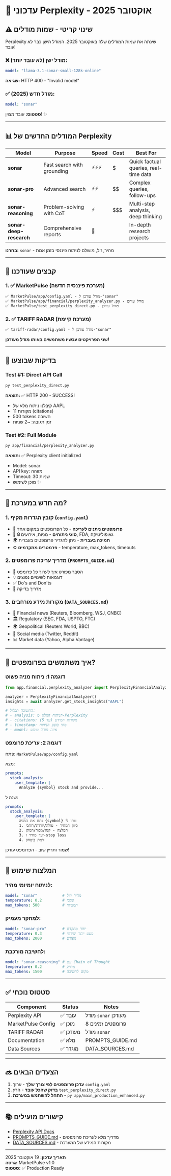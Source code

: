 # 🔄 עדכוני Perplexity - אוקטובר 2025

## ⚠️ שינוי קריטי - שמות מודלים

Perplexity שינתה את שמות המודלים שלה באוקטובר 2025. המודל הישן כבר לא עובד!

### ❌ מודל ישן (לא עובד יותר):
```yaml
model: "llama-3.1-sonar-small-128k-online"
```
**שגיאה:** HTTP 400 - "Invalid model"

### ✅ מודל חדש (2025):
```yaml
model: "sonar"
```
**סטטוס:** עובד מצוין! ✨

---

## 📊 המודלים החדשים של Perplexity

| Model | Purpose | Speed | Cost | Best For |
|-------|---------|-------|------|----------|
| **sonar** | Fast search with grounding | ⚡⚡⚡ | $ | Quick factual queries, real-time data |
| **sonar-pro** | Advanced search | ⚡⚡ | $$ | Complex queries, follow-ups |
| **sonar-reasoning** | Problem-solving with CoT | ⚡ | $$$ | Multi-step analysis, deep thinking |
| **sonar-deep-research** | Comprehensive reports | 🐌 | $$$$ | In-depth research projects |

**בחרנו:** `sonar` - מהיר, זול, מושלם לניתוח פיננסי בזמן אמת

---

## 🔧 קבצים שעודכנו

### 1. ✅ MarketPulse (מערכת פיננסית חדשה)
```
✅ MarketPulse/app/config.yaml - מודל עודכן ל-"sonar"
✅ MarketPulse/app/financial/perplexity_analyzer.py - מודל עודכן
✅ MarketPulse/test_perplexity_direct.py - מודל עודכן
```

### 2. ✅ TARIFF RADAR (מערכת קיימת)
```
✅ tariff-radar/config.yaml - מודל עודכן ל-"sonar"
```

**שני הפרויקטים עכשיו משתמשים באותו מודל מעודכן!**

---

## 🧪 בדיקות שבוצעו

### Test #1: Direct API Call
```bash
py test_perplexity_direct.py
```
**תוצאה:** ✅ HTTP 200 - SUCCESS!
- קיבלנו ניתוח מלא של AAPL
- 11 מקורות (citations)
- 500 tokens תשובה
- זמן תגובה: ~2 שניות

### Test #2: Full Module
```bash
py app/financial/perplexity_analyzer.py
```
**תוצאה:** ✅ Perplexity client initialized
- Model: sonar
- API key: מזוהה
- Timeout: 30 שניות
- מוכן לשימוש ✨

---

## 📝 מה חדש במערכת?

### 1. **קובץ הגדרות מקיף** (`config.yaml`)
- 🎯 **פרומפטים ניתנים לעריכה** - כל הפרומפטים במקום אחד
- 🔧 **8 סוגי ניתוחים** - מניות, אירועים, FDA, גאופוליטיקה
- 🌍 **תמיכה בעברית** - ניתן להגדיר פרומפטים בעברית
- ⚙️ **פרמטרים מתקדמים** - temperature, max_tokens, timeouts

### 2. **מדריך עריכת פרומפטים** (`PROMPTS_GUIDE.md`)
- 📖 הסבר מפורט איך לערוך כל פרומפט
- 💡 דוגמאות לשינויים נפוצים
- ✅ Do's and Don'ts
- 🔄 מדריך בדיקה

### 3. **מקורות מידע מורחבים** (`DATA_SOURCES.md`)
- 📰 Financial news (Reuters, Bloomberg, WSJ, CNBC)
- 🏛️ Regulatory (SEC, FDA, USPTO, FTC)
- 🌍 Geopolitical (Reuters World, BBC)
- 💬 Social media (Twitter, Reddit)
- 📊 Market data (Yahoo, Alpha Vantage)

---

## 🚀 איך משתמשים בפרומפטים?

### דוגמה 1: ניתוח מניה פשוט
```python
from app.financial.perplexity_analyzer import PerplexityFinancialAnalyzer

analyzer = PerplexityFinancialAnalyzer()
insights = await analyzer.get_stock_insights("AAPL")

# התשובה תכלול:
# - analysis: הניתוח המלא מ-Perplexity
# - citations: מקורות המידע (עד 5)
# - timestamp: מתי בוצע הניתוח
# - model: איזה מודל שימש
```

### דוגמה 2: עריכת פרומפט
פתח: `MarketPulse/app/config.yaml`

מצא:
```yaml
prompts:
  stock_analysis:
    user_template: |
      Analyze {symbol} stock and provide...
```

שנה ל:
```yaml
prompts:
  stock_analysis:
    user_template: |
      נתח את המניה {symbol} ותן לי:
      1. כיוון המחיר - עולה/יורדת/רוחבי
      2. המלצה - קנה/מכור/המתן
      3. יעד מחיר ו-stop loss
      4. רמת ביטחון
```

שמור ותריץ שוב - הפרומפט עודכן!

---

## 🎯 המלצות שימוש

### לניתוח יומיומי מהיר:
```yaml
model: "sonar"           # מהיר וזול
temperature: 0.2         # עקבי
max_tokens: 500          # תמציתי
```

### למחקר מעמיק:
```yaml
model: "sonar-pro"       # יותר מתקדם
temperature: 0.3         # מעט יותר יצירתי
max_tokens: 2000         # מפורט
```

### לחשיבה מורכבת:
```yaml
model: "sonar-reasoning" # עם Chain of Thought
temperature: 0.2         # מדויק
max_tokens: 1500         # מקום לחשיבה
```

---

## ✅ סטטוס נוכחי

| Component | Status | Notes |
|-----------|--------|-------|
| Perplexity API | ✅ עובד | מודל `sonar` מעודכן |
| MarketPulse Config | ✅ מוכן | 8 פרומפטים זמינים |
| TARIFF RADAR | ✅ מעודכן | מודל `sonar` |
| Documentation | ✅ מלא | PROMPTS_GUIDE.md |
| Data Sources | ✅ מוגדר | DATA_SOURCES.md |

---

## 🔜 הצעדים הבאים

1. **עדכן פרומפטים לפי צורך שלך** - ערוך `config.yaml`
2. **בדוק שהכל עובד** - הרץ `test_perplexity_direct.py`
3. **התחל להשתמש במערכת** - `py app/main_production_enhanced.py`

---

## 📚 קישורים מועילים

- [Perplexity API Docs](https://docs.perplexity.ai/getting-started/models)
- [PROMPTS_GUIDE.md](./PROMPTS_GUIDE.md) - מדריך מלא לעריכת פרומפטים
- [DATA_SOURCES.md](./DATA_SOURCES.md) - מקורות המידע של המערכת

---

**תאריך עדכון:** 19 אוקטובר 2025  
**גרסה:** MarketPulse v1.0  
**סטטוס:** ✅ Production Ready
